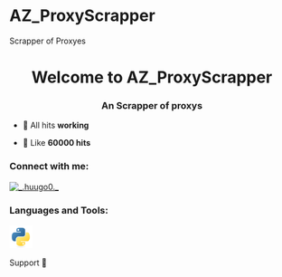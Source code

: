 # AZ_ProxyScrapper
Scrapper of Proxyes
<h1 align="center">Welcome to AZ_ProxyScrapper</h1>
<h3 align="center">An Scrapper of proxys</h3>

- 🔭 All hits **working**

- 🔩 Like **60000 hits**

<h3 align="left">Connect with me:</h3>
<p align="left">
<a href="https://instagram.com/akka.huugo0" target="blank"><img align="center" src="https://raw.githubusercontent.com/rahuldkjain/github-profile-readme-generator/master/src/images/icons/Social/instagram.svg" alt="_.huugo0._" height="30" width="40" /></a>
</p>

<h3 align="left">Languages and Tools:</h3>
<p align="left"> <a href="https://www.python.org" target="_blank" rel="noreferrer"> <img src="https://raw.githubusercontent.com/devicons/devicon/master/icons/python/python-original.svg" alt="python" width="40" height="40"/> </a> </p>

Support 🙏
